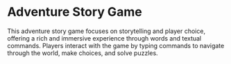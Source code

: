 # Adventure Story Game
This adventure story game focuses on storytelling and player choice, offering a rich and immersive experience through words and textual commands. Players interact with the game by typing commands to navigate through the world, make choices, and solve puzzles.
